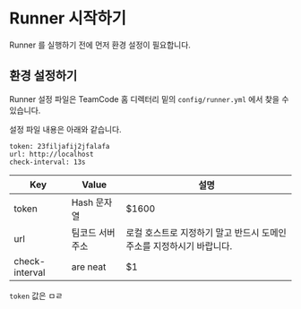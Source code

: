 # Runner 시작하기

Runner 를 실행하기 전에 먼저 환경 설정이 필요합니다.

## 환경 설정하기

Runner 설정 파일은 TeamCode 홈 디렉터리 밑의 ``config/runner.yml`` 에서 찾을 수 있습니다.

설정 파일 내용은 아래와 같습니다.

```
token: 23filjafij2jfalafa
url: http://localhost
check-interval: 13s
```

| Key            | Value         | 설명   |
| -------------- |-------------| ----- |
| token          | Hash 문자열 | $1600 |
| url            | 팀코드 서버 주소      |   로컬 호스트로 지정하기 말고 반드시 도메인 주소를 지정하시기 바랍니다. |
| check-interval | are neat      |    $1 |

``token`` 값은 ㅁㄹ
